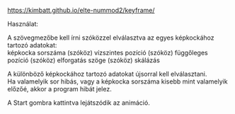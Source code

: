 https://kimbatt.github.io/elte-nummod2/keyframe/

Használat:  
  
A szövegmezőbe kell írni szóközzel elválasztva az egyes képkockához tartozó adatokat:  
képkocka sorszáma (szóköz) vízszintes pozíció (szóköz) függőleges pozíció (szóköz) elforgatás szöge (szóköz) skálázás  
  
A különböző képkockához tartozó adatokat újsorral kell elválasztani.  
Ha valamelyik sor hibás, vagy a képkocka sorszáma kisebb mint valamelyik előzőé, akkor a program hibát jelez.  
  
A Start gombra kattintva lejátszódik az animáció.
